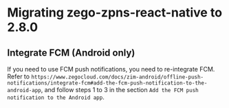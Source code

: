 # Migrating zego-zpns-react-native to 2.8.0

## Integrate FCM (Android only)

If you need to use FCM push notifications, you need to re-integrate FCM. Refer to `https://www.zegocloud.com/docs/zim-android/offline-push-notifications/integrate-fcm#add-the-fcm-push-notification-to-the-android-app`, and follow steps 1 to 3 in the section `Add the FCM push notification to the Android app`.